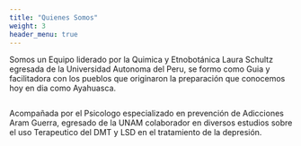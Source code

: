 ```yaml
---
title: "Quienes Somos"
weight: 3
header_menu: true
---
```


Somos un Equipo liderado por la Quimica y Etnobotánica Laura Schultz egresada de la Universidad Autonoma del Peru, se formo como Guia y facilitadora con los pueblos que originaron la preparación que conocemos hoy en dia como Ayahuasca.

![<img src="images/laura.jpg" width="250"/>](images/laura.jpg)

Acompañada por el Psicologo especializado en prevención de Adicciones Aram Guerra, egresado de la UNAM colaborador en diversos estudios sobre el uso Terapeutico del DMT y LSD en el tratamiento de la depresión.

